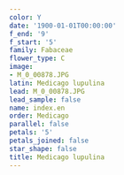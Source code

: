 ```yaml
---
color: Y
date: '1900-01-01T00:00:00'
f_end: '9'
f_start: '5'
family: Fabaceae
flower_type: C
image:
- M_0_00878.JPG
latin: Medicago lupulina
lead: M_0_00878.JPG
lead_sample: false
name: index.en
order: Medicago
parallel: false
petals: '5'
petals_joined: false
star_shape: false
title: Medicago lupulina
---
```

